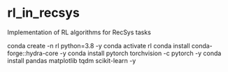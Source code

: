 # rl_in_recsys
Implementation of RL algorithms for RecSys tasks

conda create -n rl python=3.8 -y
conda activate rl 
conda install conda-forge::hydra-core -y
conda install pytorch torchvision -c pytorch -y
conda install pandas matplotlib tqdm scikit-learn -y